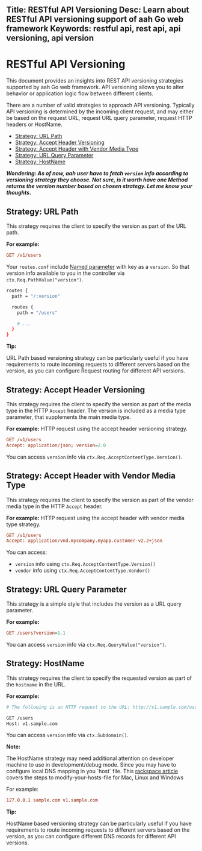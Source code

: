 Title: RESTful API Versioning
Desc: Learn about RESTful API versioning support of aah Go web framework
Keywords: restful api, rest api, api versioning, api version
---
# RESTful API Versioning

This document provides an insights into REST API versioning strategies supported by aah Go web framework. API versioning allows you to alter behavior or application logic flow between different clients.

There are a number of valid strategies to approach API versioning. Typically API versioning is determined by the incoming client request, and may either be based on the request URL, request URL query parameter, request HTTP headers or HostName.

  * [Strategy: URL Path](#strategy-url-path)
  * [Strategy: Accept Header Versioning](#strategy-accept-header-versioning)
  * [Strategy: Accept Header with Vendor Media Type](#strategy-accept-header-with-vendor-media-type)
  * [Strategy: URL Query Parameter](#strategy-url-query-parameter)
  * [Strategy: HostName](#strategy-hostname)

_**Wondering: As of now, aah user have to fetch `version` info according to versioning strategy they choose. Not sure, is it worth have one Method returns the version number based on chosen strategy. Let me know your thoughts.**_

## Strategy: URL Path

This strategy requires the client to specify the version as part of the URL path.

**For example:**

```cfg
GET /v1/users
```

Your `routes.conf` include [Named parameter](/routes-config.html#section-routes) with key as a `version`. So that version info available to you in the controller via `ctx.Req.PathValue("version")`.

```bash
routes {
  path = "/:version"

  routes {
    path = "/users"

    # ...
  }
}
```

<div class="alert alert-info-green">
<p><strong>Tip:</strong></p>
<p>URL Path based versioning strategy can be particularly useful if you have requirements to route incoming requests to different servers based on the version, as you can configure Request routing for different API versions.</p>
</div>

## Strategy: Accept Header Versioning

This strategy requires the client to specify the version as part of the media type in the HTTP `Accept` header. The version is included as a media type parameter, that supplements the main media type.

**For example:** HTTP request using the accept header versioning strategy.

```cfg
GET /v1/users
Accept: application/json; version=2.0
```

You can access `version` info via `ctx.Req.AcceptContentType.Version()`.

## Strategy: Accept Header with Vendor Media Type

This strategy requires the client to specify the version as part of the vendor media type in the HTTP `Accept` header.

**For example:** HTTP request using the accept header with vendor media type strategy.

```cfg
GET /v1/users
Accept: application/vnd.mycompany.myapp.customer-v2.2+json
```

You can access:

  * `version` info using `ctx.Req.AcceptContentType.Version()`
  * `vendor` info using `ctx.Req.AcceptContentType.Vendor()`


## Strategy: URL Query Parameter

This strategy is a simple style that includes the version as a URL query parameter.

**For example:**

```cfg
GET /users?version=1.1
```

You can access `version` info via `ctx.Req.QueryValue("version")`.

## Strategy: HostName

This strategy requires the client to specify the requested version as part of the `hostname` in the URL.

**For example:**

```bash
# The following is an HTTP request to the URL: http://v1.sample.com/users/

GET /users
Host: v1.sample.com
```

You can access `version` info via `ctx.Subdomain()`.

<div class="alert alert-info-blue">
<p><strong>Note:</strong></p>
<p>The HostName strategy may need additional attention on developer machine to use in development/debug mode. Since you may have to configure local DNS mapping in you `host` file. This <a href="https://support.rackspace.com/how-to/modify-your-hosts-file/">rackspace article</a> covers the steps to modify-your-hosts-file for Mac, Linux and Windows</p>
</div>

For example:

```cfg
127.0.0.1 sample.com v1.sample.com
```

<div class="alert alert-info-green">
<p><strong>Tip:</strong></p>
<p>HostName based versioning strategy can be particularly useful if you have requirements to route incoming requests to different servers based on the version, as you can configure different DNS records for different API versions.</p>
</div>

<br><br>
